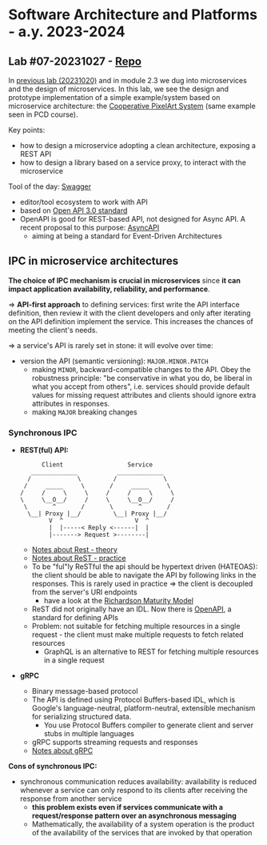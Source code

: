 # Software Architecture and Platforms - a.y. 2023-2024

## Lab #07-20231027 - [Repo](https://github.com/pslab-unibo/sap-2023-2024.git) 

In [previous lab (20231020)](https://github.com/pslab-unibo/sap-2023-2024/blob/master/Labs/Lab-06-20231020/README.md) and in module 2.3 we dug into microservices and the design of microservices. In this lab, we see the design and prototype implementation of a simple example/system based on microservice architecture: the [Cooperative PixelArt System](https://docs.google.com/document/d/1tZgkVA_i08DHmW3Wnpnq-AIvbmVA3CMiGn1aWEBDZYM/edit?usp=sharing) (same example seen in PCD course).

Key points:
- how to design a microservice adopting a clean architecture, exposing a REST API
- how to design a library based on a service proxy, to interact with the microservice

Tool of the day: [Swagger](https://swagger.io/)
- editor/tool ecosystem to work with API
- based on [Open API 3.0 standard](https://www.openapis.org/)
- OpenAPI is good for REST-based API, not designed for Async API. A recent proposal to this purpose: [AsyncAPI](https://www.asyncapi.com/)
    - aiming at being a standard for Event-Driven Architectures

## IPC in microservice architectures

**The choice of IPC mechanism is crucial in microservices** since **it can impact application availability, reliability, and performance**.

=> **API-first approach** to defining services: first write the API interface definition, then review it with the client developers and only after iterating on the API definition implement the service.
This increases the chances of meeting the client's needs.

=> a service's API is rarely set in stone: it will evolve over time:
- version the API (semantic versioning): `MAJOR.MINOR.PATCH`
  - making `MINOR`, backward-compatible changes to the API. Obey the robustness principle: "be conservative in what you do, be liberal in what you accept from others", i.e. services should provide default values for missing request attributes and clients should ignore extra attributes in responses.
  - making `MAJOR` breaking changes

### Synchronous IPC

- **REST(ful) API:**
  ```plaintext
        Client                  Service
     _____________           _____________
    /             \         /             \
   /     _____     \       /     _____     \
  /     /     \     \     /     /     \     \
  \     \__O__/     /     \     \__O__/     /
   \       ^       /       \       ^       /
    \__| Proxy |__/         \__| Proxy |__/
          V  ^                    V  ^
          |  |-----< Reply <------|  |
          |-------> Request >--------|
  ```
    - [Notes about Rest - theory](https://tassiluca.github.io/distributed-systems-notes/notes/09-rest.html)
    - [Notes about ReST - practice](https://tassiluca.github.io/distributed-systems-notes/notes/lab06-web-services.html)
    - To be "ful"ly ReSTful the api should be hypertext driven (HATEOAS): the client should be able to navigate the API by following links in the responses. This is rarely used in practice => the client is decoupled from the server's URI endpoints
      - have a look at the [Richardson Maturity Model](https://martinfowler.com/articles/richardsonMaturityModel.html)
    - ReST did not originally have an IDL. Now there is [OpenAPI](https://www.openapis.org/), a standard for defining APIs
    - Problem: not suitable for fetching multiple resources in a single request - the client must make multiple requests to fetch related resources
      - GraphQL is an alternative to REST for fetching multiple resources in a single request

- **gRPC**
  - Binary message-based protocol
  - The API is defined using Protocol Buffers-based IDL, which is Google's language-neutral, platform-neutral, extensible mechanism for serializing structured data.
    - You use Protocol Buffers compiler to generate client and server stubs in multiple languages
  - gRPC supports streaming requests and responses
  - [Notes about gRPC](https://tassiluca.github.io/distributed-systems-notes/notes/lab08-gRPC.html)

**Cons of synchronous IPC:**

- synchronous communication reduces availability: availability is reduced whenever a service can only respond to its clients after receiving the response from another service
  - **this problem exists even if services communicate with a request/response pattern over an asynchronous messaging**
  - Mathematically, the availability of a system operation is the product of the availability of the services that are invoked by that operation
